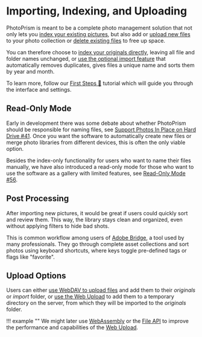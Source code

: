 # Importing, Indexing, and Uploading

PhotoPrism is meant to be a complete photo management solution that not only lets you [index your existing pictures](../../user-guide/library/originals.md), but also add or [upload new files](../../user-guide/library/upload.md) to your photo collection or [delete existing files](../../user-guide/organize/delete.md) to free up space.

You can therefore choose to [index your originals directly](../../user-guide/library/originals.md), leaving all file and folder names unchanged, or [use the optional import feature](../../user-guide/library/import.md) that automatically removes duplicates, gives files a unique name and sorts them by year and month.

To learn more, follow our [First Steps 👣](../../user-guide/first-steps.md) tutorial which will guide you through the interface and settings.

## Read-Only Mode ##

Early in development there was some debate about whether PhotoPrism should be responsible for naming files, see [Support Photos In Place on Hard Drive #41](https://github.com/photoprism/photoprism/issues/41). Once you want the software to automatically create new files or merge photo libraries from different devices, this is often the only viable option.

Besides the index-only functionality for users who want to name their files manually, we have also introduced a read-only mode for those who want to use the software as a gallery with limited features, see [Read-Only Mode #56](https://github.com/photoprism/photoprism/issues/56).

## Post Processing ##

After importing new pictures, it would be great if users could quickly sort and review them. This way, the library stays clean and organized, even without applying filters to hide bad shots.

This is common workflow among users of [Adobe Bridge](https://www.adobe.com/products/bridge.html), a tool used by many professionals. They go through complete asset collections and sort photos using keyboard shortcuts, where keys toggle pre-defined tags or flags like "favorite".

## Upload Options ##

Users can either [use WebDAV to upload files](../../user-guide/sync/webdav.md) and add them to their *originals* or *import* folder, or [use the Web Upload](../../user-guide/library/upload.md) to add them to a temporary directory on the server, from which they will be imported to the *originals* folder.

!!! example ""
    We might later use [WebAssembly](https://webassembly.org/) or the [File API](https://developer.mozilla.org/en-US/docs/Web/API/File_API/Using_files_from_web_applications) to improve the performance and capabilities of the [Web Upload](../../user-guide/library/upload.md).
